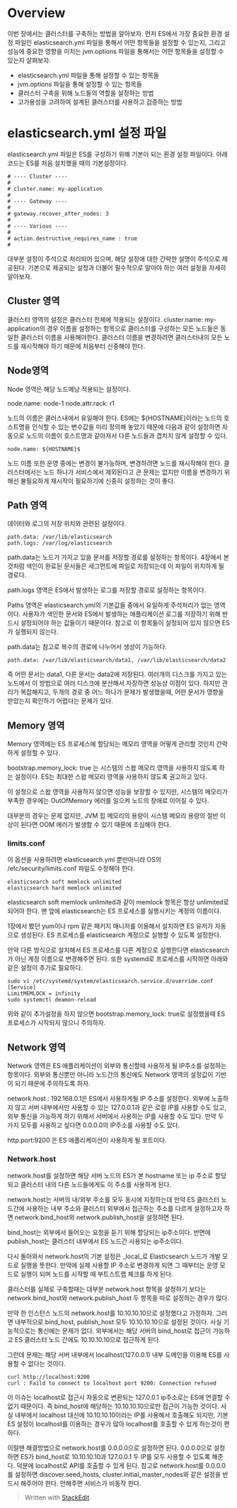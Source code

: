 # Overview

이번 장에서는 클러스터를 구축하는 방법을 알아보자. 먼저 ES에서 가장 중요한 환경 설정 파일인 elasticsearch.yml 파일을 통해서 어떤 항목들을 설정할 수 있는지, 그리고 성능에 중요한 영향을 미치는 jvm.options 파일을 통해서는 어떤 항목들을 설정할 수 있는지 살펴보자. 

* elasticsearch.yml 파일을 통해 설정할 수 있는 항목들
* jvm.options 파일을 통해 설정할 수 있는 항목들
* 클러스터 구축을 위해 노드들의 역할을 설정하는 방법
* 고가용성을 고려하여 설계된 클러스터를 사용하고 검증하는 방법

# elasticsearch.yml 설정 파일

elasticsearch.yml 파일은 ES를 구성하기 위해 기본이 되는 환경 설정 파일이다. 아래 코드는 ES를 처음 설치했을 때의 기본설정이다. 

```
# ---- Cluster ----
#
# cluster.name: my-application
#
# ---- Gateway ----
#
# gateway.recover_after_nodes: 3
#
# ---- Various ----
#
# action.destructive_requires_name : true
#
```

대부분 설정이 주석으로 처리되어 있으며, 해당 설정에 대한 간략한 설명이 주석으로 제공된다. 기본으로 제공되는 설정과 더불어 필수적으로 알아야 하는 여러 설정을 자세히 알아보자. 


## Cluster 영역

클러스터  영역의 설정은 클러스터 전체에 적용되는 설정이다. cluster.name: my-application의 경우 이름을 설정하는 항목으로 클러스터를 구성하는 모든 노드들은 동일한 클러스터 이름을  사용해야한다. 클러스터 이름을 변경하려면 클러스터내의 모든 노드를 재시작해야 하기 때문에 처음부터 신중해야 한다. 

## Node영역

Node 영역은 해당 노드메낭 적용되는 설정이다. 

node.name: node-1
node.attr.rack: r1

노드의 이름은 클러스내에서 유일해야 한다. ES에는 ${HOSTNAME}이라는 노드의 호스트명을 인식할 수 있는 변수값을 미리 정의해 놓았기 때문에 다음과 같이 설정하면 자동으로 노드의 이름이 호스트명과 같아져서 다른 노드들과 겹치지 않게 설정할 수 있다. 

```
node.name: ${HOSTNAME}$
```

노드 이름 또한 운영 중에는 변경이 불가능하며, 변경하려면 노드를 재시작해야 한다. 클러스터에서는 노드 하나가 서비스에서 제외된다고 큰 문제는 없지만 이름을 변경하기 위해선 불필요하게 재시작이 필요하기에 신중히 설정하는 것이 좋다. 

## Path 영역

데이터와 로그의 저장 위치와 관련된 설정이다. 

```
path.data: /var/lib/elasticsearch
path.logs: /var/log/elasticsearch
```

path.data는 노드가 가지고 있을 문서를 저장할 경로를 설정하는 항목이다.  4장에서 본것처럼 색인이 완료된 문서들은 세그먼트에 파일로 저장되는데 이 파일이 위치하게 될 경로다. 

path.logs 영역은 ES에서 발생하는 로그를 저장할 경로로 설정하는 항목이다.

Paths 영역은 elasticsearch.yml의 기본값들 중에서 유일하게 주석처리가 없는 영역이다. 사용자가 색인한 문서와 ES에서 발생하는 애플리케이션 로그를 저장하기 위해 반드시 설정되어야 하는 값들이기 때문이다. 참고로 이 항목들이 설정되어 있지 않으면 ES가 실행되지 않는다.

path.data는 참고로 복수의 경로에 나누어서 생성이 가능하다. 
```
path.data: /var/lib/elasticsearch/data1, /var/lib/elasticsearch/data2 
```

즉 어떤 문서는 data1, 다른 문서는 data2에 저장된다. 여러개의 디스크를 가지고 있는 노드에서 이 방법으로 여러 디스크에 분산해서 자장하면 성능상 이점이 있다. 하지만 관리가 복잡해지고, 두개의 경로 중 어느 하나가 문제가 발생했을때, 어떤 문서가 영향을 받았는지 확인하기 어렵다는 문제가 있다. 

## Memory 영역

Memory 영역에는 ES 프로세스에 할당되는 메모리 영역을 어떻게 관리할 것인지 간략하게 설정할 수 있다. 

bootstrap.memory_lock: true 는 시스템의 스왑 메모리 영역을 사용하지 않도록 하는 설정이다. ES는 최대한 스왑 메모리 영역을 사용하지 않도록 권고하고 있다. 

이 설정으로 스왑 영역을 사용하지 않으면 성능을  보장할 수 있지만, 시스템의 메모리가 부족한 경우에는 OutOfMemory 에러를 일으켜 노드의 장애로 이어질 수 있다. 

대부분의 경우는 문제 없지만, JVM 힙 메모리의 용량이 시스템 메모리 용량의 절반 이상이 된다면 OOM 에러가 발생할 수 있기 때문에 조심해야 한다. 

### limits.conf

이 옵션을 사용하려면 elasticsearch.yml 뿐만아니라 OS의 /etc/security/limits.conf 파일도 수정해야 한다. 

```
elasticsearch soft memlock unlimited
elasticsearch hard memlock unlimited
```

elasticsearch soft memlock unlimited과 같이 memlock 항목은 항상 unlimited로 되어야 한다. 맨 앞에 elasticsearch는 ES 프로세스를 실행시키는 계정의 이름이다. 

1장에서 봤던 yum이나 rpm 같은 패키지 매니저를 이용해서 설치하면 ES 유저가 자동으로 생성된다. ES 프로세스를 elasticsearch 계정으로 실행할 수 있도록 설정한다. 

만약 다른 방식으로 설치해서 ES 프로세스를 다른 계정으로 실행한다면 elasticsearch가 아닌 계정 이름으로 변경해주면 된다. 또한 systemd로 프로세스를 시작하면 아래와 같은 설정이 추가로 필요하다. 

```
sudo vi /etc/systemd/system/elasticsearch.service.d/override.conf
[Service]
LimitMEMLOCK = infinity
sudo systemctl deamon-reload
```
위와 같이 추가설정을 하지 않으면 bootstrap.memory_lock: true로 설정했을때 ES 프로세스가 시작되지 않으니 주의하자. 

## Network 영역

Network 영역은 ES 애플리케이션이 외부와 통신할때 사용하게 될 IP주소를 설정하는 항목이다. 외부와 통신뿐만 아니라 노드간의 통신에도 Network 영역의 설정값이 기반이 되기 때문에 주의하도록 하자. 

network.host : 192.168.0.1은 ES에서 사용하게될 IP 주소를 설정한다. 외부에 노출하지 않고 서버 내부에서만 사용할 수 있는 127.0.0.1과 같은 로컬 IP를 사용할 수도 있고, 외부 통신을 가능하게 하기 위해서 서버에서 사용하는 IP를 사용할 수도 있다. 만약 두 가지 모두를 사용하고 싶다면 0.0.0.0의 IP주소를 사용할 수도 있다. 

http.port:9200 은 ES 애플리케이션이 사용하게 될 포트이다. 

### Network.host

network.host를 설정하면 해당 서버 노드의 ES가 본 hostname 또는 ip 주소로 할당되고 클러스터 내의 다른 노드들에게도 이 주소를 사용하게 된다. 

network.host는 서버의 내/외부 주소를 모두 동시에 지정하는데 만약 ES 클러스터 노드간에 사용하는 내부 주소와 클러스터 외부에서 접근하는 주소를 다르게 설정하고자 하면 network.bind_host와 network.publish_host을 설정하면 된다. 

bind_host는 외부에서 들어오는 요청을 듣기 위해 할당되는 ip주소이다. 반면에 publish_host는 클러스터 내부에서 ES 노드간 사용되는 ip주소이다. 

다시 돌아와서 network.host의 기본 설정은 _local_로 Elasticsearch 노드가 개발 모드로 실행을 뜻한다. 만약에 실제 사용할 IP 주소로 변경하게 되면 그 때부터는 운영 모드로 실행이 되며 노드를 시작할 때 부트스트랩 체크를 하게 된다.

클러스터를 실제로 구축할때는 대부분 network.host 항목을 설정하기 보다는 network.bind_host와 network.publish_host 두 항목을 따로 설정하는 경우가 많다. 

만약 한 인스턴스 노드의 network.host를 10.10.10.10으로 설정했다고 가정하자. 그러면 내부적으로 bind_host, publish_host 모두 10.10.10.10으로 설정된 것이다. 사실 기능적으로는 통신에는 문제가 없다. 외부에서는 해당 서버의 bind_host로 접근이 가능하고 ES 클러스터 노드 간에도 10.10.10.10으로 접근하게 된다. 

그런데 문제는 해당 서버 내부에서 localhost(127.0.0.1) 내부 도메인을 이용해 ES를 사용할 수 없다는 것이다. 

```
curl http://localhost:9200
curl : Faild to connect to localhost port 9200: Connection refused
```

이 이슈는 localhost로 접근시 자동으로 변환되는 127.0.0.1 ip주소로는 ES에 연결할 수 없기 때문이다. 즉 bind_host에 해당하는 10.10.10.10으로만 접근이 가능한 것이다. 사실 내부에서 localhost 대신에 10.10.10.10이라는 IP를 사용해서 호출해도 되지만, 기본 ES 설정이 localhost를 이용하는 경우가 많아 localhost를 호출할 수 있게 하는것이 편하다. 

이럴땐 해결방법으로 network.host를 0.0.0.0으로 설정하면 된다. 0.0.0.0으로 설정하면 ES가 bind_host로  10.10.10.10과 127.0.0.1 두 IP를 모두 사용할 수 있도록 해준다. 덕분에 localhost로 API를 호출할 수 있게 된다.  참고로 network.host를 0.0.0.0를 설정하면 discover.seed_hosts, cluster.initial_master_nodes와 같은 설정을 반드시 해주어야 한다. 안해주면 서비스가 비동작 한다.


 




> Written with [StackEdit](https://stackedit.io/).
<!--stackedit_data:
eyJoaXN0b3J5IjpbMTI5MDQyOTkzOCw1OTAyODcwNTgsMTgyNj
UxMzg1MywtNDUyNjYzMTYwLDE2ODA4NTU4MjQsNjk3MTMxOTEy
LDU1NTYzNzQ4OCw1OTg2NjAwNDIsLTE0NTQ5ODA3NDYsLTE2Nz
gyMDc2NzgsMTcyMTAzMjI3OCwxODExOTM5NiwtOTc3MjUwNDIs
LTE0MDMxMDU0MTMsMTg0MDA1MjgwLC0xMzQ5Nzg0NTMyLC03ND
U0ODEyNSwxNjAxMjkzMjcxLDYzNTY2NzI1NywtMTg1MjY2NDAz
NF19
-->